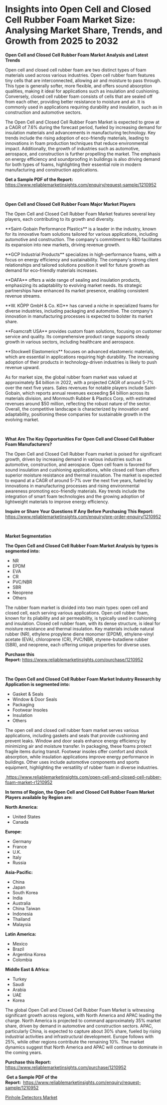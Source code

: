 <p><h1>Insights into Open Cell and Closed Cell Rubber Foam Market Size: Analysing Market Share, Trends, and Growth from 2025 to 2032</h1></p><p><strong>Open Cell and Closed Cell Rubber Foam Market Analysis and Latest Trends</strong></p>
<p><p>Open cell and closed cell rubber foam are two distinct types of foam materials used across various industries. Open cell rubber foam features tiny cells that are interconnected, allowing air and moisture to pass through. This type is generally softer, more flexible, and offers sound absorption qualities, making it ideal for applications such as insulation and cushioning. Conversely, closed cell rubber foam consists of cells that are sealed off from each other, providing better resistance to moisture and air. It is commonly used in applications requiring durability and insulation, such as in construction and automotive sectors.</p><p>The Open Cell and Closed Cell Rubber Foam Market is expected to grow at a CAGR of 7.6% during the forecast period, fueled by increasing demand for insulation materials and advancements in manufacturing technology. Key trends include the rising adoption of eco-friendly materials, leading to innovations in foam production techniques that reduce environmental impact. Additionally, the growth of industries such as automotive, aerospace, and construction is further propelling the market. The emphasis on energy efficiency and soundproofing in buildings is also driving demand for both types of foams, highlighting their essential role in modern manufacturing and construction applications.</p></p>
<p><strong>Get a Sample PDF of the Report:&nbsp;</strong> <a href="https://www.reliablemarketinsights.com/enquiry/request-sample/1210952?utm_campaign=2939&utm_medium=2&utm_source=Github&utm_content=ia&utm_term=24032025&utm_id=open-cell-and-closed-cell-rubber-foam">https://www.reliablemarketinsights.com/enquiry/request-sample/1210952</a></p>
<p>&nbsp;</p>
<p><strong>Open Cell and Closed Cell Rubber Foam Major Market Players</strong></p>
<p><p>The Open Cell and Closed Cell Rubber Foam Market features several key players, each contributing to its growth and diversity. </p><p>**Saint-Gobain Performance Plastics** is a leader in the industry, known for its innovative foam solutions tailored for various applications, including automotive and construction. The company's commitment to R&D facilitates its expansion into new markets, driving revenue growth.</p><p>**GCP Industrial Products** specializes in high-performance foams, with a focus on energy efficiency and sustainability. The company's strong client relationships and tailored solutions position it well for future growth as demand for eco-friendly materials increases.</p><p>**DAFA** offers a wide range of sealing and insulation products, emphasizing its adaptability to evolving market needs. Its strategic partnerships have enhanced its market presence, enabling consistent revenue streams.</p><p>**W. KÖPP GmbH & Co. KG** has carved a niche in specialized foams for diverse industries, including packaging and automotive. The company's innovation in manufacturing processes is expected to bolster its market share.</p><p>**Foamcraft USA** provides custom foam solutions, focusing on customer service and quality. Its comprehensive product range supports steady growth in various sectors, including healthcare and aerospace.</p><p>**Stockwell Elastomerics** focuses on advanced elastomeric materials, which are essential in applications requiring high durability. The increasing adoption of their products in technology-driven industries is likely to push revenue upward.</p><p>As for market size, the global rubber foam market was valued at approximately $4 billion in 2022, with a projected CAGR of around 5-7% over the next five years. Sales revenues for notable players include Saint-Gobain, which reports annual revenues exceeding $4 billion across its materials division, and Monmouth Rubber & Plastics Corp, with estimated revenues around $50 million, reflecting the robust nature of the sector. Overall, the competitive landscape is characterized by innovation and adaptability, positioning these companies for sustainable growth in the evolving market.</p></p>
<p>&nbsp;</p>
<p><strong>What Are The Key Opportunities For Open Cell and Closed Cell Rubber Foam Manufacturers?</strong></p>
<p><p>The Open Cell and Closed Cell Rubber Foam market is poised for significant growth, driven by increasing demand in various industries such as automotive, construction, and aerospace. Open cell foam is favored for sound insulation and cushioning applications, while closed cell foam offers superior moisture resistance and thermal insulation. The market is expected to expand at a CAGR of around 5-7% over the next five years, fueled by innovations in manufacturing processes and rising environmental awareness promoting eco-friendly materials. Key trends include the integration of smart foam technologies and the growing adoption of lightweight materials to improve energy efficiency.</p></p>
<p><strong>Inquire or Share Your Questions If Any Before Purchasing This Report:</strong> <a href="https://www.reliablemarketinsights.com/enquiry/pre-order-enquiry/1210952?utm_campaign=2939&utm_medium=2&utm_source=Github&utm_content=ia&utm_term=24032025&utm_id=open-cell-and-closed-cell-rubber-foam">https://www.reliablemarketinsights.com/enquiry/pre-order-enquiry/1210952</a></p>
<p>&nbsp;</p>
<p><strong>Market Segmentation</strong></p>
<p><strong>The Open Cell and Closed Cell Rubber Foam Market Analysis by types is segmented into:</strong></p>
<p><ul><li>NR</li><li>EPDM</li><li>EVA</li><li>CR</li><li>PVC/NBR</li><li>SBR</li><li>Neoprene</li><li>Others</li></ul></p>
<p><p>The rubber foam market is divided into two main types: open cell and closed cell, each serving various applications. Open cell rubber foam, known for its pliability and air permeability, is typically used in cushioning and insulation. Closed cell rubber foam, with its dense structure, is ideal for moisture resistance and thermal insulation. Key materials include natural rubber (NR), ethylene propylene diene monomer (EPDM), ethylene-vinyl acetate (EVA), chloroprene (CR), PVC/NBR, styrene-butadiene rubber (SBR), and neoprene, each offering unique properties for diverse uses.</p></p>
<p><strong>Purchase this Report:&nbsp;</strong><a href="https://www.reliablemarketinsights.com/purchase/1210952?utm_campaign=2939&utm_medium=2&utm_source=Github&utm_content=ia&utm_term=24032025&utm_id=open-cell-and-closed-cell-rubber-foam">https://www.reliablemarketinsights.com/purchase/1210952</a></p>
<p>&nbsp;</p>
<p><strong>The Open Cell and Closed Cell Rubber Foam Market Industry Research by Application is segmented into:</strong></p>
<p><ul><li>Gasket & Seals</li><li>Window & Door Seals</li><li>Packaging</li><li>Footwear Insoles</li><li>Insulation</li><li>Others</li></ul></p>
<p><p>The open cell and closed cell rubber foam market serves various applications, including gaskets and seals that provide cushioning and prevent leaks. Window and door seals enhance energy efficiency by minimizing air and moisture transfer. In packaging, these foams protect fragile items during transit. Footwear insoles offer comfort and shock absorption, while insulation applications improve energy performance in buildings. Other uses include automotive components and sports equipment, highlighting the versatility of rubber foam in diverse industries.</p></p>
<p><a href="https://www.reliablemarketinsights.com/open-cell-and-closed-cell-rubber-foam-market-r1210952?utm_campaign=2939&utm_medium=2&utm_source=Github&utm_content=ia&utm_term=24032025&utm_id=open-cell-and-closed-cell-rubber-foam">&nbsp;https://www.reliablemarketinsights.com/open-cell-and-closed-cell-rubber-foam-market-r1210952</a></p>
<p><strong>In terms of Region, the Open Cell and Closed Cell Rubber Foam Market Players available by Region are:</strong></p>
<p>
    <p> <strong> North America: </strong>
        <ul>
            <li>United States</li>
            <li>Canada</li>
        </ul>
        </p> 
    <p> <strong> Europe: </strong>
        <ul>
            <li>Germany</li>
            <li>France</li>
            <li>U.K.</li>
            <li>Italy</li>
            <li>Russia</li>
        </ul>
        </p> 
    <p> <strong> Asia-Pacific: </strong>
        <ul>
            <li>China</li>
            <li>Japan</li>
            <li>South Korea</li>
            <li>India</li>
            <li>Australia</li>
            <li>China Taiwan</li>
            <li>Indonesia</li>
            <li>Thailand</li>
            <li>Malaysia</li>
        </ul>
        </p> 
    <p> <strong> Latin America: </strong>
        <ul>
            <li>Mexico</li>
            <li>Brazil</li>
            <li>Argentina Korea</li>
            <li>Colombia</li>
        </ul>
        </p> 
    <p> <strong> Middle East & Africa: </strong>
        <ul>
            <li>Turkey</li>
            <li>Saudi</li>
            <li>Arabia</li>
            <li>UAE</li>
            <li>Korea</li>
        </ul>
    </p>
    </p>
<p><p>The global Open Cell and Closed Cell Rubber Foam Market is witnessing significant growth across regions, with North America and APAC leading the charge. North America is projected to command approximately 35% market share, driven by demand in automotive and construction sectors. APAC, particularly China, is expected to capture about 30% share, fueled by rising industrial activities and infrastructural development. Europe follows with 25%, while other regions contribute the remaining 10%. The market dynamics suggest that North America and APAC will continue to dominate in the coming years.</p></p>
<p><strong>Purchase this Report: </strong><a href="https://www.reliablemarketinsights.com/purchase/1210952?utm_campaign=2939&utm_medium=2&utm_source=Github&utm_content=ia&utm_term=24032025&utm_id=open-cell-and-closed-cell-rubber-foam">https://www.reliablemarketinsights.com/purchase/1210952</a></p>
<p>&nbsp;<strong>Get a Sample PDF of the Report:&nbsp;&nbsp;</strong><a href="https://www.reliablemarketinsights.com/enquiry/request-sample/1210952?utm_campaign=2939&utm_medium=2&utm_source=Github&utm_content=ia&utm_term=24032025&utm_id=open-cell-and-closed-cell-rubber-foam">https://www.reliablemarketinsights.com/enquiry/request-sample/1210952</a></p>
<p><strong></strong></p>
<p><p><a href="https://github.com/tashipmhuiri/Market-Research-Report-List-1/blob/main/pinhole-detectors-market.md?utm_campaign=2939&utm_medium=2&utm_source=Github&utm_content=ia&utm_term=24032025&utm_id=open-cell-and-closed-cell-rubber-foam">Pinhole Detectors Market</a></p></p>